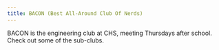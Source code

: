 ```yaml
---
title: BACON (Best All-Around Club Of Nerds)
---
```

BACON is the engineering club at CHS, meeting Thursdays after school. Check out some of the sub-clubs.